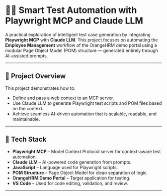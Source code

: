 # 🤖💡 Smart Test Automation with Playwright MCP and Claude LLM

A practical exploration of intelligent test case generation by integrating **Playwright MCP** with **Claude LLM**. This project focuses on automating the **Employee Management** workflow of the OrangeHRM demo portal using a modular Page Object Model (POM) structure — generated entirely through AI-assisted prompts.

---

## 🚀 Project Overview

This project demonstrates how to:
- Define and pass a web context to an MCP server.
- Use Claude LLM to generate Playwright test scripts and POM files based on the context.
- Achieve seamless AI-driven automation that is scalable, readable, and maintainable.

---

## 🔧 Tech Stack

- **Playwright MCP** – Model Context Protocol server for context-aware test automation.
- **Claude LLM** – AI-powered code generation from prompts.
- **JavaScript** – Language used for Playwright scripts.
- **POM Structure** – Page Object Model for clean separation of logic.
- **OrangeHRM Demo Portal** – Target application for testing.
- **VS Code** – Used for code editing, validation, and review.

---


